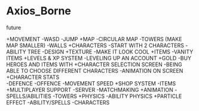 # Axios_Borne
future



+MOVEMENT
	-WASD
	-JUMP
+MAP
	-CIRCULAR MAP
	-TOWERS (MAKE MAP SMALLER)
	-WALLS
+CHARACTERS
	-START WITH 2 CHARACTERS
	-ABILITY TREE
	-DESIGN
+TEXTURE
	-MAKE IT LOOK COOL
+ITEMS
	-VANITY ITEMS
+LEVELS & XP SYSTEM
	-LEVELING UP AN ACCOUNT
+GOLD
	-BUY HEROES AND ITEMS WITH
+CHARACTER SELECTION SCREEN
	-BEING ABLE TO CHOOSE DIFFERENT CHARACTERS
	-ANIMATION ON SCREEN
+CHARACTER STATS	
	-DEFENCE
	-OFFENCE
	-MOVEMENT SPEED
+SHOP SYSTEM
	-ITEMS
+MULTIPLAYER SUPPORT
	-SERVER
	-MATCHMAKING
+ANIMATION
	-SPELLS/ABILITIES
	-TOWERS
+PHYSICS
	-ABILITY PHYSICS
+PARTICLE EFFECT
	-ABILITY/SPELLS
	-CHARACTERS
